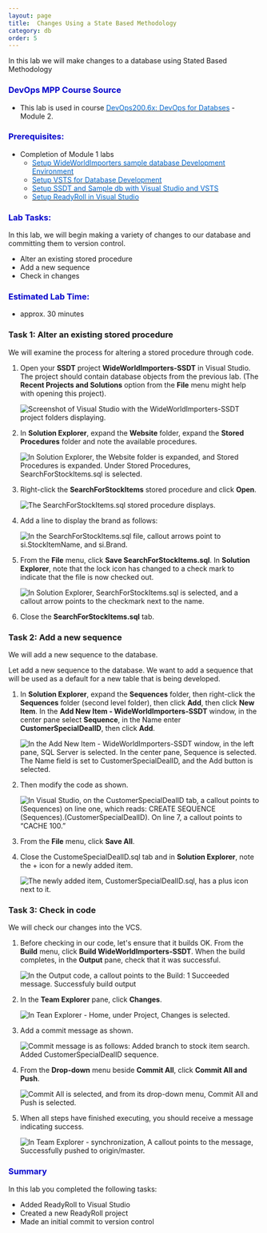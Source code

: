 ```yaml
---
layout: page
title:  Changes Using a State Based Methodology
category: db
order: 5
---
```



In this lab we will make changes to a database using Stated Based Methodology

<h3><span style="color: #0000CD;">DevOps MPP Course Source </span></h3>

- This lab is used in course <a href="https://www.edx.org/course/devops-databases-microsoft-devops200-6x-0" target="_blank"><span style="color: #0066cc;" color="#0066cc">DevOps200.6x: DevOps for Databses</span></a> - Module 2.


<h3><span style="color: #0000CD;">Prerequisites:</span></h3>

-  Completion of Module 1 labs
    - <a href="http://microsoft.github.io/PartsUnlimited/db/200.6x-Database-SetupWWIsampledb.html" target="_blank"><span style="color: #0066cc;" color="#0066cc">Setup WideWorldImporters sample database Development Environment </span></a>
    - <a href="http://microsoft.github.io/PartsUnlimited/db/200.6x-Database-SetupVSTS.html" target="_blank"><span style="color: #0066cc;" color="#0066cc">Setup VSTS for Database Development  </span></a>
    - <a href="http://microsoft.github.io/PartsUnlimited/db/200.6x-Database-SetupSSDTanddbwithVSandVSTS.html" target="_blank"><span style="color: #0066cc;" color="#0066cc">Setup SSDT and Sample db with Visual Studio and VSTS </span></a>
    - <a href="http://microsoft.github.io/PartsUnlimited/db/200.6x-Database-SetupReadyRollinVS.html" target="_blank"><span style="color: #0066cc;" color="#0066cc">Setup ReadyRoll in Visual Studio  </span></a>



<h3><span style="color: #0000CD;">Lab Tasks: </span></h3>

In this lab, we will begin making a variety of changes to our database and committing them to version control.

- Alter an existing stored procedure
- Add a new sequence
- Check in changes



<h3><span style="color: #0000CD;">Estimated Lab Time:</span></h3>

- approx. 30 minutes  




### Task 1: Alter an existing stored procedure

We will examine the process for altering a stored procedure through code.


1. Open your **SSDT** project **WideWorldImporters-SSDT** in Visual Studio. The project should contain database objects from the previous lab. (The **Recent Projects and Solutions** option from the **File** menu might help with opening this project).

    ![Screenshot of Visual Studio with the WideWorldImporters-SSDT project folders displaying.](../../Linked_Image_Files\Lab2.1_Image1.jpg)

2. In **Solution Explorer**, expand the **Website** folder, expand the **Stored Procedures** folder and note the available procedures.

    ![In Solution Explorer, the Website folder is expanded, and Stored Procedures is expanded. Under Stored Procedures, SearchForStockItems.sql is selected.](../../Linked_Image_Files\Lab2.1_Image2.jpg)

3. Right-click the  **SearchForStockItems** stored procedure and click **Open**.

    ![The SearchForStockItems.sql stored procedure displays.](../../Linked_Image_Files\Lab2.1_Image3.jpg)

4. Add a line to display the brand as follows:

    ![In the SearchForStockItems.sql file, callout arrows point to si.StockItemName, and si.Brand.](../../Linked_Image_Files\Lab2.1_Image4.jpg)

5. From the **File** menu, click **Save SearchForStockItems.sql**. In **Solution Explorer**, note that the lock icon has changed to a check mark to indicate that the file is now checked out.

    ![In Solution Explorer, SearchForStockItems.sql is selected, and a callout arrow points to the checkmark next to the name.](../../Linked_Image_Files\ab2.1_Image5.jpg)

6. Close the **SearchForStockItems.sql** tab.


### Task 2: Add a new sequence

We will add a new sequence to the database.

Let add a new sequence to the database. We want to add a sequence that will be used as a default for a new table that is being developed.

1. In **Solution Explorer**, expand the **Sequences** folder, then right-click the **Sequences** folder (second level folder), then click **Add**, then click **New Item**. In the **Add New Item - WideWorldImporters-SSDT** window, in the center pane select **Sequence**, in the Name enter **CustomerSpecialDealID**, then click **Add**.

    ![In the Add New Item - WideWorldImporters-SSDT window, in the left pane, SQL Server is selected. In the center pane, Sequence is selected. The Name field is set to CustomerSpecialDealID, and the Add button is selected.](../../Linked_Image_Files\Lab2.1_Image6.jpg)

2. Then modify the code as shown.

    ![In Visual Studio, on the CustomerSpecialDealID tab, a callout points to (Sequences) on line one, which reads: CREATE SEQUENCE (Sequences).(CustomerSpecialDealID). On line 7, a callout points to “CACHE 100.”](../../Linked_Image_Files\Lab2.1_Image7.jpg)

3. From the **File** menu, click **Save All**.

4. Close the CustomeSpecialDealID.sql tab and in **Solution Explorer**, note the + icon for a newly added item. 

    ![The newly added item, CustomerSpecialDealID.sql, has a plus icon next to it.](../../Linked_Image_Files\Lab2.1_Image8.jpg)


### Task 3: Check in code

We will check our changes into the VCS.

1. Before checking in our code, let's ensure that it builds OK. From the **Build** menu, click **Build WideWorldImporters-SSDT**. When the build completes, in the **Output** pane, check that it was successful.

    ![In the Output code, a callout points to the Build: 1 Succeeded message. Successfuly build output](../../Linked_Image_Files\Lab2.1_Image9.jpg)

2. In the **Team Explorer** pane, click **Changes**.

    ![In Tean Explorer - Home, under Project, Changes is selected.](../../Linked_Image_Files\Lab2.1_Image10.jpg)

3. Add a commit message as shown.

    ![Commit message is as follows: Added branch to stock item search. Added CustomerSpecialDealID sequence.](../../Linked_Image_Files\Lab2.1_Image11.jpg)

4. From the **Drop-down** menu beside **Commit All**, click **Commit All and Push**.

    ![Commit All is selected, and from its drop-down menu, Commit All and Push is selected.](../../Linked_Image_Files\Lab2.1_Image12.jpg)

5. When all steps have finished executing, you should receive a message indicating success.

    ![In Team Explorer - synchronization, A callout points to the message, Successfully pushed to origin/master.](../../Linked_Image_Files\Lab2.1_Image14.jpg)


<h3><span style="color: #0000CD;"> Summary</span></h3>

In this lab you completed the following tasks:
- Added ReadyRoll to Visual Studio
- Created a new ReadyRoll project
- Made an initial commit to version control